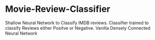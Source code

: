 # Movie-Review-Classifier
Shallow Neural Network to Classify IMDB reviews.
Classifier trained to classify Reviews either Positve or Negative.
Vanilla Densely Connected Neural Network
